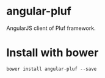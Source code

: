 # angular-pluf

AngularJS client of Pluf framework.


# Install with bower


	bower install angular-pluf --save